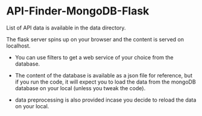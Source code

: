 # API-Finder-MongoDB-Flask

List of API data is available in the data directory.


The flask server spins up on your browser and the content is served on localhost.


- You can use filters to get a web service of your choice from the database.


- The content of the database is available as a json file for reference, but if you run the code, it will expect you to load the data from the mongoDB database on your local (unless you tweak the code).

- data preprocessing is also provided incase you decide to reload the data on your local.
